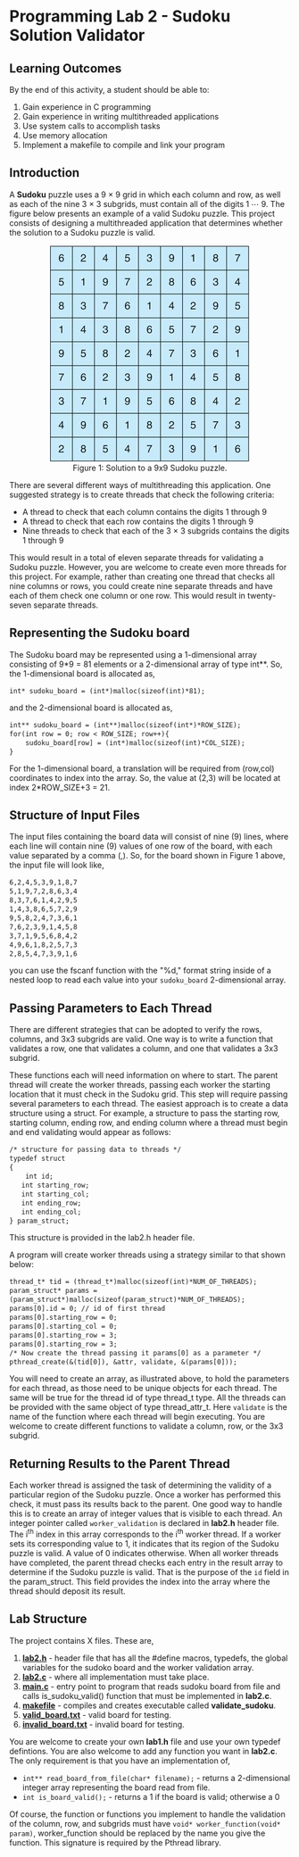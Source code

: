 # Programming Lab 2 - Sudoku Solution Validator

## Learning Outcomes

By the end of this activity, a student should be able to:

1. Gain experience in C programming
2. Gain experience in writing multithreaded applications
2. Use system calls to accomplish tasks
3. Use memory allocation
4. Implement a makefile to compile and link your program

## Introduction

A **Sudoku** puzzle uses a 9 × 9 grid in which each column and row, as well as each of the nine 3 × 3 subgrids, must contain all of the digits 1 ⋯ 9. The figure below presents an example of a valid Sudoku puzzle. This project consists of designing a multithreaded application that determines whether the solution to a Sudoku puzzle is valid.
<p style="text-align:center">
<img src="sudoku.png"><br/>
<span>Figure 1: Solution to a 9x9 Sudoku puzzle.</span>
</p>

There are several different ways of multithreading this application. One suggested strategy is to create threads that check the following criteria:

- A thread to check that each column contains the digits 1 through 9
- A thread to check that each row contains the digits 1 through 9
- Nine threads to check that each of the 3 × 3 subgrids contains the digits 1 through 9

This would result in a total of eleven separate threads for validating a Sudoku puzzle. However, you are welcome to create even more threads for this project. For example, rather than creating one thread that checks all nine columns or rows, you could create nine separate threads and have each of them check one column or one row.  This would result in twenty-seven separate threads.

## Representing the Sudoku board

The Sudoku board may be represented using a 1-dimensional array consisting of 9*9 = 81 elements or a 2-dimensional array of type int\*\*.  So, the 1-dimensional board is allocated as,

```
int* sudoku_board = (int*)malloc(sizeof(int)*81);
```
and the 2-dimensional board is allocated as,

```
int** sudoku_board = (int**)malloc(sizeof(int*)*ROW_SIZE);
for(int row = 0; row < ROW_SIZE; row++){
	sudoku_board[row] = (int*)malloc(sizeof(int)*COL_SIZE);
} 
```

For the 1-dimensional board, a translation will be required from (row,col) coordinates to index into the array.  So, the value at (2,3) will be located at index 2*ROW_SIZE+3 = 21.

## Structure of Input Files

The input files containing the board data will consist of nine (9) lines, where each line will contain nine (9) values of one row of the board, with each value separated by a comma (,). So, for the board shown in Figure 1 above, the input file will look like,

```
6,2,4,5,3,9,1,8,7
5,1,9,7,2,8,6,3,4
8,3,7,6,1,4,2,9,5
1,4,3,8,6,5,7,2,9
9,5,8,2,4,7,3,6,1
7,6,2,3,9,1,4,5,8
3,7,1,9,5,6,8,4,2
4,9,6,1,8,2,5,7,3
2,8,5,4,7,3,9,1,6
```

you can use the fscanf function with the "%d," format string inside of a nested loop to read each value into your `sudoku_board` 2-dimensional array.

## Passing Parameters to Each Thread

There are different strategies that can be adopted to verify the rows, columns, and 3x3 subgrids are valid.  One way is to write a function that validates a row, one that validates a column, and one that validates a 3x3 subgrid.

These functions each will need information on where to start.  The parent thread will create the worker threads, passing each worker the starting location that it must check in the Sudoku grid. This step will require passing several parameters to each thread. The easiest approach is to create a data structure using a struct. For example, a structure to pass the starting row, starting column, ending row, and ending column where a thread must begin and end validating would appear as follows:

```
/* structure for passing data to threads */
typedef struct
{
	int id; 
   int starting_row;
   int starting_col;
   int ending_row;
   int ending_col;
} param_struct;
```
This structure is provided in the lab2.h header file.

A program will create worker threads using a strategy similar to that shown below:

```
thread_t* tid = (thread_t*)malloc(sizeof(int)*NUM_OF_THREADS);
param_struct* params = (param_struct*)malloc(sizeof(param_struct)*NUM_OF_THREADS); 
params[0].id = 0; // id of first thread
params[0].starting_row = 0;
params[0].starting_col = 0;
params[0].starting_row = 3;
params[0].starting_row = 3;
/* Now create the thread passing it params[0] as a parameter */
pthread_create(&(tid[0]), &attr, validate, &(params[0]));
```
 
You will need to create an array, as illustrated above, to hold the parameters for each thread, as those need to be unique objects for each thread.  The same will be true for the thread id of type thread_t type.  All the threads can be provided with the same object of type thread_attr_t.  Here ```validate``` is the name of the function where each thread will begin executing.  You are welcome to create different functions to validate a column, row, or the 3x3 subgrid.

## Returning Results to the Parent Thread

Each worker thread is assigned the task of determining the validity of a particular region of the Sudoku puzzle. Once a worker has performed this check, it must pass its results back to the parent. One good way to handle this is to create an array of integer values that is visible to each thread. An integer pointer called `worker_validation` is declared in **lab2.h** header file.  The i<sup>th</sup> index in this array corresponds to the i<sup>th</sup> worker thread. If a worker sets its corresponding value to 1, it indicates that its region of the Sudoku puzzle is valid. A value of 0 indicates otherwise. When all worker threads have completed, the parent thread checks each entry in the result array to determine if the Sudoku puzzle is valid.  That is the purpose of the `id` field in the param_struct.  This field provides the index into the array where the thread should deposit its result.

## Lab Structure

The project contains X files.  These are,

1. <strong><u>lab2.h</u></strong> - header file that has all the #define macros, typedefs, the global variables for the sudoko board and the worker validation array.
2. <strong><u>lab2.c</u></strong> - where all implementation must take place.
3. <strong><u>main.c</u></strong> - entry point to program that reads sudoku board from file and calls is_sudoku_valid() function that must be implemented in **lab2.c**.
3. <strong><u>makefile</u></strong> - compiles and creates executable called **validate_sudoku**.
4. <strong><u>valid_board.txt</u></strong> - valid board for testing.
5.  <strong><u>invalid_board.txt</u></strong> - invalid board for testing.

You are welcome to create your own **lab1.h** file and use your own typedef defintions.   You are also welcome to add any function you want in **lab2.c**.  The only requirement is that you have an implementation of,

* ```int** read_board_from_file(char* filename);``` - returns a 2-dimensional integer array representing the board read from file.
* ```int is_board_valid();``` - returns a 1 if the board is valid; otherwise a 0

Of course, the function or functions you implement to handle the validation of the column, row, and subgrids must have ```void* worker_function(void* param)```, worker_function should be replaced by the name you give the function.  This signature is required by the Pthread library.




